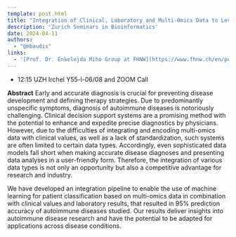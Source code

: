 ```yaml
---
template: post.html
title: "Integration of Clinical, Laboratory and Multi-Omics Data to Leverage Machine Learning for Diagnostics<br/>Jan Kruta, FHNW Muttenz"
description: 'Zurich Seminars in Bioinformatics'
date: 2024-04-11
authors:
  - "@mbaudis"
links:
  - '[Prof. Dr. Enkelejda Miho Group at FHNW](https://www.fhnw.ch/en/people/enkelejda-miho)'
---
```


* 12:15 UZH Irchel Y55-l-06/08 and ZOOM Call

**Abstract** Early and accurate diagnosis is crucial for preventing disease development and defining therapy strategies. Due to predominantly unspecific symptoms, diagnosis of autoimmune diseases is notoriously challenging. Clinical decision support systems are a promising method with the potential to enhance and expedite precise diagnostics by physicians. However, due to the difficulties of integrating and encoding multi-omics data with clinical values, as well as a lack of standardization, such systems are often limited to certain data types. Accordingly, even sophisticated data models fall short when making accurate disease diagnoses and presenting data analyses in a user-friendly form. Therefore, the integration of various data types is not only an opportunity but also a competitive advantage for research and industry.

We have developed an integration pipeline to enable the use of machine learning for patient classification based on multi-omics data in combination with clinical values and laboratory results, that resulted in 95% prediction accuracy of autoimmune diseases studied. Our results deliver insights into autoimmune disease research and have the potential to be adapted for applications across disease conditions.